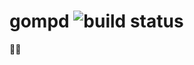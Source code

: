 gompd ![build status](https://travis-ci.org/todd/gompd.svg?branch=master)
===============
:dog::cow:
